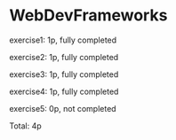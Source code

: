 # WebDevFrameworks

exercise1: 1p, fully completed

exercise2: 1p, fully completed

exercise3: 1p, fully completed

exercise4: 1p, fully completed

exercise5: 0p, not completed


Total: 4p
